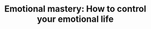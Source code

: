 ---
tag: emotional-mastery
title: "Emotional mastery: How to control your emotional life"
description: ""
hero:
  label: Achieve stoic street-smarts
  heading: "Emotional mastery: How to control your emotional life"
  text_markdown: ""
page_blocks:
  - _id: posts_relevant
---